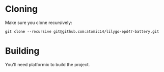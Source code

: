 # Cloning

Make sure you clone recursively:

```
git clone --recursive git@github.com:atomic14/lilygo-epd47-battery.git
```

# Building

You'll need platformio to build the project.
